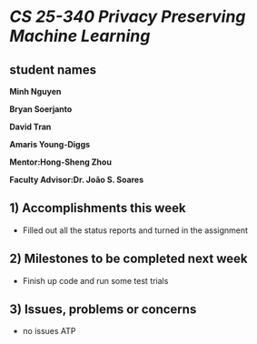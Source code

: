 # *CS 25-340 Privacy Preserving Machine Learning*

## student names
**Minh Nguyen**

**Bryan Soerjanto** 

**David Tran**

**Amaris Young-Diggs**

**Mentor:Hong-Sheng Zhou**

**Faculty Advisor:Dr. João S. Soares**

## 1) Accomplishments this week ##
   - Filled out all the status reports and turned in the assignment

## 2) Milestones to be completed next week ##
   - Finish up code and run some test trials

## 3) Issues, problems or concerns ##
   - no issues ATP
   



